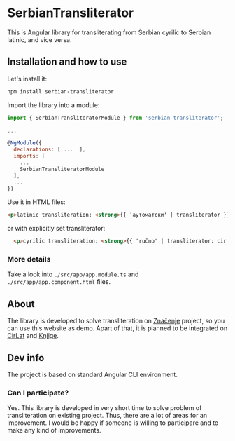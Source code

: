 # SerbianTransliterator

This is Angular library for transliterating from Serbian cyrilic to Serbian latinic, and vice versa.

## Installation and how to use

Let's install it:

```bash
npm install serbian-transliterator
```

Import the library into a module:

```javascript
import { SerbianTransliteratorModule } from 'serbian-transliterator';

...

@NgModule({
  declarations: [ ...  ],
  imports: [
    ...
    SerbianTransliteratorModule
  ],
  ...
})
```

Use it in HTML files:

```html
<p>latinic transliteration: <strong>{{ 'аутоматски' | transliterator }}</strong></p>
```

or with explicitly set transliterator:
```html
  <p>cyrilic transliteration: <strong>{{ 'ručno' | transliterator: cir }}</strong></p>
```


### More details

Take a look into `./src/app/app.module.ts` and `./src/app/app.component.html` files.

## About

The library is developed to solve transliteration on [Značenje](https://znacenje.pravac.com) project, so you can use this website as demo. Apart of that, it is planned to be integrated on [CirLat](https://cirlat.pravac.com) and [Knjige](https://knjige.pravac.com).

## Dev info

The project is based on standard Angular CLI environment.

### Can I participate?

Yes. This library is developed in very short time to solve problem of transliteration on existing project. Thus, there are a lot of areas for an improvement. I would be happy if someone is willing to participare and to make any kind of improvements.

